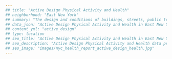 ```yaml
---
## title: "Active Design Physical Activity and Health"
## neighborhood: "East New York"
## summary: "The design and conditions of buildings, streets, public transportation and parks influence physical activity, use of active transportation and other healthy behavior. A neighborhood's features can also impact the safety of its residents."
## data_json: "Active Design Physical Activity and Health in East New York"
## content_yml: "active_design"
## type: location
## seo_title: "Active Design Physical Activity and Health in East New York"
## seo_description: "Active Design Physical Activity and Health data profile for the East New York neighborhood of NYC."
## seo_image: "images/nyc_health_report_active_design_health.jpg"
---
```

